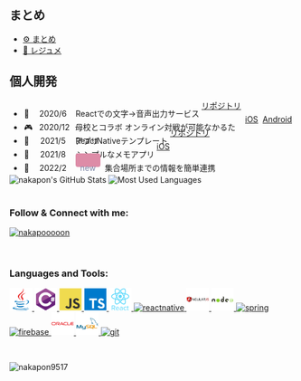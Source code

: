 <!-- GitHub State
https://github.com/anuraghazra/github-readme-stats#top-languages-card
 -->

<style>
	.list {
    height: 24px;
    line-height: 24px;
    display: flex;
	}
  .list_icon {
    padding: 0 2px;
  }
  .list_date {
    width: 80px;
    text-align: center;
  }
  .list_link {
    padding: 0 4px;
  }
  .new_box {
    padding: 0 8px;
    margin-right: 8px;
    border-radius: 4px;
    background-color: #DD8CA7;
    animation-timing-function: ease;
  }
  .new_text {
    color: #7B84A5;
    animation-timing-function: ease;
  }
</style>

<h2>まとめ</h2>
<ul>
  <li>
    <a href="https://www.notion.so/config-4f18f5476e8d44a38ea752de9b9d6af7">⚙️ まとめ</a>
  </li>
  <li>
    <a href="https://www.resume.id/nakapooooon">🌱 レジュメ</a>
  </li>
</ul>

<h2>個人開発</h2>
<ul>
  <li>
    <div class="list">
      <p class="list_icon">📣</p>
      <p class="list_date">2020/6</p>
      <p>Reactでの文字→音声出力サービス</p>
      <a class="list_link" href="https://github.com/nakapon9517/learn-speak">リポジトリ</a>
    </div>
  </li>
  <li>
    <div class="list">
      <p class="list_icon">🎮</p>
      <p class="list_date">2020/12</p>
      <p>母校とコラボ オンライン対戦が可能なかるたアプリ</p>
      <a class="list_link" href="https://apps.apple.com/jp/app/%E5%B2%A1%E5%B1%B1sdgs%E3%82%AB%E3%83%AB%E3%82%BF-%E3%83%90%E3%83%AA%E3%82%A2%E3%83%95%E3%83%AA%E3%83%BC%E7%B7%A8/id1542970005">iOS</a>
      <a class="list_link" href="https://play.google.com/store/apps/details?id=com.ous.sdgs.karuta">Android</a>
    </div>
  </li>
  <li>
    <div class="list">
      <p class="list_icon">📲</p>
      <p class="list_date">2021/5</p>
      <p>ReactNativeテンプレート</p>
      <a class="list_link" href="https://github.com/nakapon9517/template_reactnative">リポジトリ</a>
    </div>
  </li>
  <li>
    <div class="list">
      <p class="list_icon">📝</p>
      <p class="list_date">2021/8</p>
      <p>シンプルなメモアプリ</p>
      <a class="list_link" href="https://apps.apple.com/jp/app/meemoo/id1575680714">iOS</a>
    </div>
  </li>
  <li>
    <div class="list">
      <p class="list_icon">🚃</p>
      <p class="list_date">2022/2</p>
      <div class="new_box"><p class="new_text">new</p></div>
      <p>集合場所までの情報を簡単連携</p>
      <!-- <a class="list_link" href="https://apps.apple.com/jp/app/この指とまれ/id1606856291">iOS</a> -->
    </div>
  </li>
</ul>

<div>
  <img src="https://github-readme-stats.vercel.app/api?username=nakapon9517&count_private=true&show_icons=true&locale=en&include_all_commits=true&theme=tokyonight&hide_border=true&line_height=20" alt="nakapon's GitHub Stats" />
  <img src="https://github-readme-stats.vercel.app/api/top-langs?username=nakapon9517&count_private=true&show_icons=true&locale=en&layout=compact&hide=go,Assembly&theme=tokyonight&hide_border=true" alt="Most Used Languages" />
</div>
</br>
<h3>Follow & Connect with me:</h3>
<p>
  <a href="https://twitter.com/nakapooooon" target="blank">
    <img src="https://img.shields.io/twitter/follow/nakapooooon?logo=twitter&style=for-the-badge" alt="nakapooooon" />
  </a>
</p>
</br>
<h3>Languages and Tools:</h3>
<p>
  <a href="https://www.java.com" target="_blank">
    <img src="https://raw.githubusercontent.com/devicons/devicon/master/icons/java/java-original.svg" alt="java" width="40" height="40"/>
  </a>
  <a href="https://www.w3schools.com/cs/" target="_blank">
    <img src="https://raw.githubusercontent.com/devicons/devicon/master/icons/csharp/csharp-original.svg" alt="csharp" width="40" height="40"/>
  </a>
  <a href="https://developer.mozilla.org/en-US/docs/Web/JavaScript" target="_blank">
    <img src="https://raw.githubusercontent.com/devicons/devicon/master/icons/javascript/javascript-original.svg" alt="javascript" width="40" height="40"/>
  </a>
  <a href="https://www.typescriptlang.org/" target="_blank">
    <img src="https://raw.githubusercontent.com/devicons/devicon/master/icons/typescript/typescript-original.svg" alt="typescript" width="40" height="40"/>
  </a>
  <a href="https://reactjs.org/" target="_blank">
    <img src="https://raw.githubusercontent.com/devicons/devicon/master/icons/react/react-original-wordmark.svg" alt="react" width="40" height="40"/>
  </a>
  <a href="https://reactnative.dev/" target="_blank">
    <img src="https://reactnative.dev/img/header_logo.svg" alt="reactnative" width="40" height="40"/>
  </a>
  <a href="https://angular.io" target="_blank">
    <img src="https://raw.githubusercontent.com/devicons/devicon/master/icons/angularjs/angularjs-original-wordmark.svg" alt="angularjs" width="40" height="40"/>
  </a>
  <a href="https://nodejs.org" target="_blank">
    <img src="https://raw.githubusercontent.com/devicons/devicon/master/icons/nodejs/nodejs-original-wordmark.svg" alt="nodejs" width="40" height="40"/>
  </a>
  <a href="https://spring.io/" target="_blank">
    <img src="https://www.vectorlogo.zone/logos/springio/springio-icon.svg" alt="spring" width="40" height="40"/>
  </a>
  <a href="https://firebase.google.com/" target="_blank">
    <img src="https://www.vectorlogo.zone/logos/firebase/firebase-icon.svg" alt="firebase" width="40" height="40"/>
  </a>
  <a href="https://www.oracle.com/" target="_blank">
    <img src="https://raw.githubusercontent.com/devicons/devicon/master/icons/oracle/oracle-original.svg" alt="oracle"  width="40" height="40"/>
  </a>
  <a href="https://www.mysql.com/" target="_blank">
    <img src="https://raw.githubusercontent.com/devicons/devicon/master/icons/mysql/mysql-original-wordmark.svg" alt="mysql" width="40" height="40"/>
  </a>
  <a href="https://git-scm.com/" target="_blank">
    <img src="https://www.vectorlogo.zone/logos/git-scm/git-scm-icon.svg" alt="git" width="40" height="40"/>
  </a>
</p>

</br>
<p> <img src="https://komarev.com/ghpvc/?username=nakapon9517&label=Profile%20views&color=0e75b6&style=flat" alt="nakapon9517" /></p>

